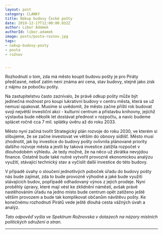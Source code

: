 ```yaml
---
layout: post
category: CLANKY
title: Nákup budovy České pošty
date: 2019-12-17T12:00:00.032Z
author: Libor Adámek
authorId: libor.adamek
image: posts/posta-roznov.jpg
tags:
- nakup-budovy-posty
- posta
- rožnov


---
```

Rozhodnutí o tom, zda má město koupit budovu pošty je pro Piráty předčasné, neboť zatím není známa ani cena, stav budovy, stejně jako zisk z nájmu za pobočku pošty. 

Na zastupitelstvu často zaznívalo, že právě odkup pošty může být jedinečná možnost pro koupi lukrativní budovy v centru města, která se už nemusí opakovat. Musíme si uvědomit, že město začne příští rok budovat svoji největší investiční akci - kulturní centrum a přístavbu knihovny, jejichž výstavba bude několik let dostávat přednost v rozpočtu, a navíc budeme splácet ročně cca 7 mil. splátky úvěru až do roku 2033. 

Město nyní začíná tvořit Strategický plán rozvoje do roku 2030, ve kterém si slibujeme, že se  začne investovat ve větším do obnovy sídlišť. Město musí zhodnotit, jak by investice do budovy pošty ovlivnila plánované priority dalšího rozvoje města a jestli by taková investice zatížila rozpočet v dlouhodobém výhledu. Je tedy možné, že na něco už zkrátka nevyjdou finance. Ostatně bude také nutné vytvořit provozně ekonomickou analýzu využití, stávající technický stav a vyčíslit další investice do této budovy. 

V případě úvahy o sloučení jednotlivých poboček úřadu do budovy pošty nás bude zajímat, zda to bude provozně výhodné a jaké bude využití stávajících budov, popřípadě odhadovaný výnos z jejich prodeje. Nyní proběhly úpravy, které mají vést ke zklidnění náměstí, avšak právě nastěhováním úřadu na jedno místo bude centrum opět zatíženo ještě větším provozem a bude tak komplikovat občanům návštěvu pošty. Ke konečnému rozhodnutí Pirátů vede ještě dlouhá cesta vážných úvah a analýz.


*Tato odpověď vyšla ve Spektrum Rožnovska v dotazech na názory místních politických sdružení a stran.*
- - -
